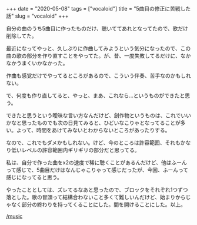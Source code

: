 +++
date = "2020-05-08"
tags = ["vocaloid"]
title = "5曲目の修正に苦戦した話"
slug = "vocaloid"
+++

自分の曲のうち5曲目に作ったものだけ、聴いててあれとなってたので、歌だけ削除してた。

最近になってやっと、久しぶりに作曲してみようという気分になったので、この曲の歌の部分を作り直すことをやってた。が、昔、一度失敗してるだけに、なかなかうまくいかなかった。

作曲も感覚だけでやってるところがあるので、こういう伴奏、苦手なのかもしれない。

で、何度も作り直してると、やっと、まあ、これなら...というものができたと思う。

できたと思うという曖昧な言い方なんだけど、創作物というものは、これでいいかなと思ったものでも次の日見てみると、ひどいなこりゃとなってることが多い。よって、時間をあけてみないとわからないところがあったりする。

なので、これでもダメかもしれない。けど、今のところは許容範囲、それもかなり低いレベルの許容範囲内ギリギリの部分だと思ってる。

私は、自分で作った曲をx2の速度で稀に聴くことがあるんだけど、他はふーんって感じで、5曲目だけはなんじゃこりゃって感じだったが、今回、ふーんって感じになってると思う。

やったこととしては、ズレてるなあと思ったので、ブロックをそれぞれ1つずつ落とした。歌の冒頭って結構合わないこと多くて難しいんだけど、始まりからじゃなく部分の終わりを持ってくることにした。間を開けることにした。以上。

[/music](/music)
